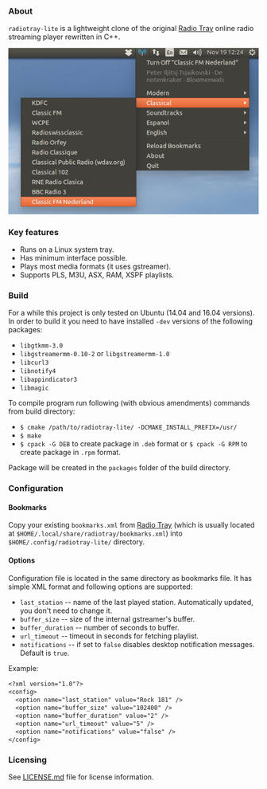 ### About
`radiotray-lite` is a lightweight clone of the original [Radio Tray](http://radiotray.sourceforge.net/) online radio streaming player rewritten in C++.

![Screenshot](images/radiotray-lite.png)

### Key features
* Runs on a Linux system tray.
* Has minimum interface possible.
* Plays most media formats (it uses gstreamer).
* Supports PLS, M3U, ASX, RAM, XSPF playlists.

### Build
For a while this project is only tested on Ubuntu (14.04 and 16.04 versions). In order to build it you need to have
installed `-dev` versions of the following packages:
* `libgtkmm-3.0`
* `libgstreamermm-0.10-2` or `libgstreamermm-1.0`
* `libcurl3`
* `libnotify4`
* `libappindicator3`
* `libmagic`

To compile program run following (with obvious amendments) commands from build directory:
* `$ cmake /path/to/radiotray-lite/ -DCMAKE_INSTALL_PREFIX=/usr/`
* `$ make`
* `$ cpack -G DEB` to create package in `.deb` format or `$ cpack -G RPM` to create package in `.rpm` format.

Package will be created in the `packages` folder of the build directory.

### Configuration
#### Bookmarks
Copy your existing `bookmarks.xml` from [Radio Tray](http://radiotray.sourceforge.net/) (which is usually located at
`$HOME/.local/share/radiotray/bookmarks.xml`) into `$HOME/.config/radiotray-lite/` directory.

#### Options
Configuration file is located in the same directory as bookmarks file. It has simple XML format and following options are supported:
* `last_station` -- name of the last played station. Automatically updated, you don't need to change it.
* `buffer_size` -- size of the internal gstreamer's buffer.
* `buffer_duration` -- number of seconds to buffer.
* `url_timeout` -- timeout in seconds for fetching playlist.
* `notifications` -- if set to `false` disables desktop notification messages. Default is `true`.

Example:

```
<?xml version="1.0"?>
<config>
  <option name="last_station" value="Rock 181" />
  <option name="buffer_size" value="102400" />
  <option name="buffer_duration" value="2" />
  <option name="url_timeout" value="5" />
  <option name="notifications" value="false" />
</config>
```

### Licensing
See [LICENSE.md](LICENSE.md) file for license information.
